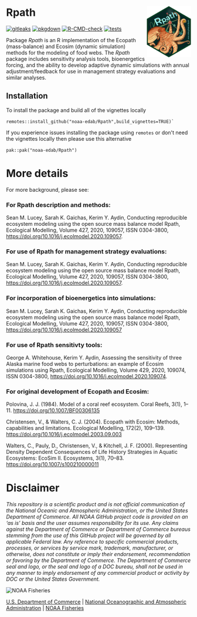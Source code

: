 
# Rpath <img src="man/figures/logo.png" align="right" width="120" /> 


<!-- badges: start -->
[![gitleaks](https://github.com/NOAA-EDAB/Rpath/actions/workflows/secretScan.yml/badge.svg)](https://github.com/NOAA-EDAB/Rpath/actions/workflows/secretScan.yml)
[![pkgdown](https://github.com/NOAA-EDAB/Rpath/actions/workflows/pkgdown.yaml/badge.svg)](https://github.com/NOAA-EDAB/Rpath/actions/workflows/pkgdown.yaml)
[![R-CMD-check](https://github.com/NOAA-EDAB/Rpath/actions/workflows/R-CMD-check.yaml/badge.svg)](https://github.com/NOAA-EDAB/Rpath/actions/workflows/R-CMD-check.yaml)
[![tests](https://github.com/NOAA-EDAB/Rpath/actions/workflows/tests.yml/badge.svg)](https://github.com/NOAA-EDAB/Rpath/actions/workflows/R-CMD-check.yaml)
<!-- [![tests](https://github.com/NOAA-EDAB/Rpath/actions/workflows/tests.yml/badge.svg)](https://github.com/NOAA-EDAB/Rpath/actions/workflows/tests.yml) -->
<!-- badges: end -->

Package _Rpath_ is an R implementation of the Ecopath (mass-balance) and Ecosim (dynamic simulation) methods for the modeling of food webs. The _Rpath_ package includes sensitivity analysis tools, bioenergetics forcing, and the ability to
develop adaptive dynamic simulations with annual adjustment/feedback for use
in management strategy evaluations and similar analyses.

## Installation

To install the package and build all of the vignettes locally

```
remotes::install_github("noaa-edab/Rpath",build_vignettes=TRUE)`
```

If you experience issues installing the package using `remotes` or don't need the vignettes locally then please use this alternative

```
pak::pak("noaa-edab/Rpath")
```

# More details

For more background, please see:

### For Rpath description and methods:
Sean M. Lucey, Sarah K. Gaichas, Kerim Y. Aydin,
Conducting reproducible ecosystem modeling using the open source mass balance model Rpath, Ecological Modelling, Volume 427, 2020, 109057, ISSN 0304-3800, https://doi.org/10.1016/j.ecolmodel.2020.109057.

### For use of Rpath for management strategy evaluations:
Sean M. Lucey, Sarah K. Gaichas, Kerim Y. Aydin,
Conducting reproducible ecosystem modeling using the open source mass balance model Rpath, Ecological Modelling, Volume 427, 2020, 109057, ISSN 0304-3800, https://doi.org/10.1016/j.ecolmodel.2020.109057.

### For incorporation of bioenergetics into simulations:
Sean M. Lucey, Sarah K. Gaichas, Kerim Y. Aydin,
Conducting reproducible ecosystem modeling using the open source mass balance model Rpath, Ecological Modelling, Volume 427, 2020, 109057, ISSN 0304-3800, https://doi.org/10.1016/j.ecolmodel.2020.109057

### For use of Rpath sensitivty tools:
George A. Whitehouse, Kerim Y. Aydin,
Assessing the sensitivity of three Alaska marine food webs to perturbations: an example of Ecosim simulations using Rpath, Ecological Modelling, Volume 429, 2020, 109074, ISSN 0304-3800, https://doi.org/10.1016/j.ecolmodel.2020.109074.

### For original development of Ecopath and Ecosim:
Polovina, J. J. (1984). Model of a coral reef ecosystem. Coral Reefs, 3(1), 1–11. https://doi.org/10.1007/BF00306135

Christensen, V., & Walters, C. J. (2004). Ecopath with Ecosim: Methods, capabilities and limitations. Ecological Modelling, 172(2), 109–139. https://doi.org/10.1016/j.ecolmodel.2003.09.003

Walters, C., Pauly, D., Christensen, V., & Kitchell, J. F. (2000). Representing Density Dependent Consequences of Life History Strategies in Aquatic Ecosystems: EcoSim II. Ecosystems, 3(1), 70–83. https://doi.org/10.1007/s100210000011

# Disclaimer

*This repository is a scientific product and is not official communication of the National Oceanic and Atmospheric Administration, or the United States Department of Commerce. All NOAA GitHub project code is provided on an ‘as is’ basis and the user assumes responsibility for its use. Any claims against the Department of Commerce or Department of Commerce bureaus stemming from the use of this GitHub project will be governed by all applicable Federal law. Any reference to specific commercial products, processes, or services by service mark, trademark, manufacturer, or otherwise, does not constitute or imply their endorsement, recommendation or favoring by the Department of Commerce. The Department of Commerce seal and logo, or the seal and logo of a DOC bureau, shall not be used in any manner to imply endorsement of any commercial product or activity by DOC or the United States Government.*

<img src="https://raw.githubusercontent.com/nmfs-general-modeling-tools/nmfspalette/main/man/figures/noaa-fisheries-rgb-2line-horizontal-small.png" height="75" alt="NOAA Fisheries">

[U.S. Department of Commerce](https://www.commerce.gov/) | [National Oceanographic and Atmospheric Administration](https://www.noaa.gov) | [NOAA Fisheries](https://www.fisheries.noaa.gov/)
